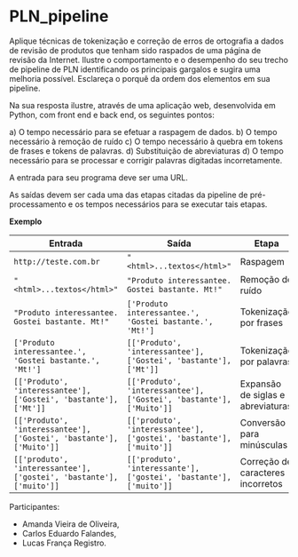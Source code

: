 # PLN_pipeline

Aplique técnicas de tokenização e correção de erros de ortografia a dados de revisão de
produtos que tenham sido raspados de uma página de revisão da Internet. Ilustre o
comportamento e o desempenho do seu trecho de pipeline de PLN identificando os principais
gargalos e sugira uma melhoria possível. Esclareça o porquê da ordem dos elementos em sua
pipeline.

Na sua resposta ilustre, através de uma aplicação web, desenvolvida em Python, com front end
e back end, os seguintes pontos:

a) O tempo necessário para se efetuar a raspagem de dados.
b) O tempo necessário à remoção de ruído
c) O tempo necessário à quebra em tokens de frases e tokens de palavras.
d) Substituição de abreviaturas
d) O tempo necessário para se processar e corrigir palavras digitadas incorretamente.

A entrada para seu programa deve ser uma URL.

As saídas devem ser cada uma das etapas citadas da pipeline de pré-processamento e os tempos
necessários para se executar tais etapas.

**Exemplo**


| Entrada | Saída | Etapa | Tempo  |
| ------- | ----- | ----- | ------ |
| `http://teste.com.br`                                                   | `"<html>...textos</html>"`                                              | Raspagem                          | 5ms    |
| `"<html>...textos</html>"`                                              | `"Produto interessantee. Gostei bastante. Mt!"`                         | Remoção de ruído                  | 1ms    |
| `"Produto interessantee. Gostei bastante. Mt!"`                         | `['Produto interessantee.', 'Gostei bastante.', 'Mt!']`                 | Tokenização por frases            | 2ms    |
| `['Produto interessantee.', 'Gostei bastante.', 'Mt!']`                 | `[['Produto', 'interessantee'], ['Gostei', 'bastante'], ['Mt']]`        | Tokenização por palavras          | 2.5ms  |
| `[['Produto', 'interessantee'], ['Gostei', 'bastante'], ['Mt']]`        | `[['Produto', 'interessantee'], ['Gostei', 'bastante'], ['Muito']]`     | Expansão de siglas e abreviaturas | 1ms    |
| `[['Produto', 'interessantee'], ['Gostei', 'bastante'], ['Muito']]`     | `[['produto', 'interessantee'], ['gostei', 'bastante'], ['muito']]`     | Conversão para minúsculas         | 3ms    |
| `[['produto', 'interessantee'], ['gostei', 'bastante'], ['muito']]`     | `[['produto', 'interessante'], ['gostei', 'bastante'], ['muito']]`      | Correção de caracteres incorretos | 2.3ms  |

Participantes: 
- Amanda Vieira de Oliveira,
- Carlos Eduardo Falandes,
- Lucas França Registro.
